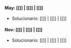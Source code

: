 #### May: [[]] | [[]] | [[]]
- Solucionario: [[]] | [[]] | [[]]

#### Nov: [[]] | [[]] | [[]]
- Solucionario: [[]] | [[]] | [[]]

